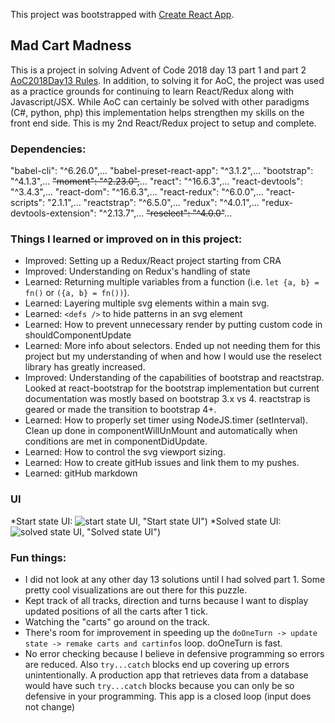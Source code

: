 This project was bootstrapped with [Create React App](https://github.com/facebook/create-react-app).

## Mad Cart Madness

This is a project in solving Advent of Code 2018 day 13 part 1 and part 2 [AoC2018Day13 Rules](https://adventofcode.com/2018/day/13). In addition, to solving it for AoC, the project was used as a practice grounds for continuing to learn React/Redux along with Javascript/JSX. While AoC can certainly be solved with other paradigms (C#, python, php) this implementation helps strengthen my skills on the front end side. This is my 2nd React/Redux project to setup and complete.

### Dependencies:

"babel-cli": "^6.26.0",...
"babel-preset-react-app": "^3.1.2",...
"bootstrap": "^4.1.3",...
~~"moment": "^2.23.0",~~...
"react": "^16.6.3",...
"react-devtools": "^3.4.3",...
"react-dom": "^16.6.3",...
"react-redux": "^6.0.0",...
"react-scripts": "2.1.1",...
"reactstrap": "^6.5.0",...
"redux": "^4.0.1",...
"redux-devtools-extension": "^2.13.7",...
~~"reselect": "^4.0.0"~~...

### Things I learned or improved on in this project:

* Improved: Setting up a Redux/React project starting from CRA
* Improved: Understanding on Redux's handling of state
* Learned: Returning multiple variables from a function (i.e. `let {a, b} = fn()` or `({a, b} = fn())`). 
* Learned: Layering multiple svg elements within a main svg. 
* Learned: `<defs />` to hide patterns in an svg element
* Learned: How to prevent unnecessary render by putting custom code in shouldComponentUpdate
* Learned: More info about selectors. Ended up not needing them for this project but my understanding of when and how I would use the reselect library has greatly increased.
* Improved: Understanding of the capabilities of bootstrap and reactstrap. Looked at react-bootstrap for the bootstrap implementation but current documentation was mostly based on bootstrap 3.x vs 4. reactstrap is geared or made the transition to bootstrap 4+.
* Learned: How to properly set timer using NodeJS.timer (setInterval). Clean up done in componentWillUnMount and automatically when conditions are met in componentDidUpdate.
* Learned: How to control the svg viewport sizing.
* Learned: How to create gitHub issues and link them to my pushes.
* Learned: gitHub markdown

### UI
*Start state UI:
![start state UI](https://github.com/deepstacked/aoc18day13/mad_carts_solved.png), "Start state UI")
*Solved state UI:
![solved state UI](https://github.com/deepstacked/aoc18day13/mad_carts_solved.png), "Solved state UI")


### Fun things:

* I did not look at any other day 13 solutions until I had solved part 1. Some pretty cool visualizations are out there for this puzzle.
* Kept track of all tracks, direction and turns because I want to display updated positions of all the carts after 1 tick.
* Watching the "carts" go around on the track.
* There's room for improvement in speeding up the `doOneTurn -> update state -> remake carts and cartinfos` loop. doOneTurn is fast.
* No error checking because I believe in defensive programming so errors are reduced. Also `try...catch` blocks end up covering up errors unintentionally. A production app that retrieves data from a database would have such `try...catch` blocks because you can only be so defensive in your programming. This app is a closed loop (input does not change)



